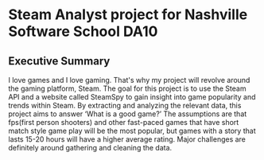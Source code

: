 # Steam Analyst project for Nashville Software School DA10

## Executive Summary

I love games and I love gaming. That's why my project will revolve around the gaming platform, Steam. The goal for this project is to use the Steam API and a website called SteamSpy to gain insight into game popularity and trends within Steam. By extracting and analyzing the relevant data, this project aims to answer ‘What is a good game?’ The assumptions are that fps(first person shooters) and other fast-paced games that have short match style game play will be the most popular, but games with a story that lasts 15-20 hours will have a higher average rating. Major challenges are definitely around gathering and cleaning the data.
